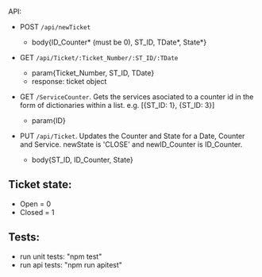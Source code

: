 API: 
- POST `/api/newTicket`
    - body{ID_Counter* (must be 0), ST_ID, TDate*, State*}
    
- GET `/api/Ticket/:Ticket_Number/:ST_ID/:TDate`
    - param{Ticket_Number, ST_ID, TDate}
    - response: ticket object

- GET `/ServiceCounter`. Gets the services asociated to a counter id in the form of dictionaries within a list. e.g. [{ST_ID: 1}, {ST_ID: 3}]
    - param{ID}

- PUT `/api/Ticket`. Updates the Counter and State for a Date, Counter and Service. newState is 'CLOSE' and newID_Counter is ID_Counter.
    - body{ST_ID, ID_Counter, State}


## Ticket state:
- Open = 0
- Closed = 1

## Tests:
- run unit tests: "npm test"
- run api tests: "npm run apitest"